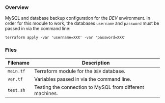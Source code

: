 ### Overview

MySQL and database backup configuration for the *DEV* environment.  In order for this module to work, the databases
`username` and `password` must be passed in via the command line:

```
terraform apply -var 'username=XXX' -var 'password=XXX'
```

### Files

| Filename            | Description                                                                                  |
|---------------------|----------------------------------------------------------------------------------------------|
| `main.tf`           | Terraform module for the `DEV` database.                                                     |
| `var.tf`            | Variables passed in via the command line.                                                    |
| `test.sh`           | Testing the connection to MySQL from different machines.                                     |